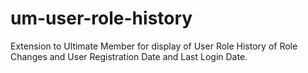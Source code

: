 # um-user-role-history
Extension to Ultimate Member for display of User Role History of Role Changes and User Registration Date and Last Login Date.
